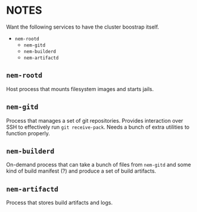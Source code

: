 # NOTES

Want the following services to have the cluster boostrap itself.

 * `nem-rootd`
   - `nem-gitd`
   - `nem-builderd`
   - `nem-artifactd`

## `nem-rootd`

Host process that mounts filesystem images and starts jails.

## `nem-gitd`

Process that manages a set of git repositories. Provides interaction over
SSH to effectively run `git receive-pack`. Needs a bunch of extra utilities
to function properly.

## `nem-builderd`

On-demand process that can take a bunch of files from `nem-gitd` and some kind
of build manifest (?) and produce a set of build artifacts. 

## `nem-artifactd`

Process that stores build artifacts and logs.
